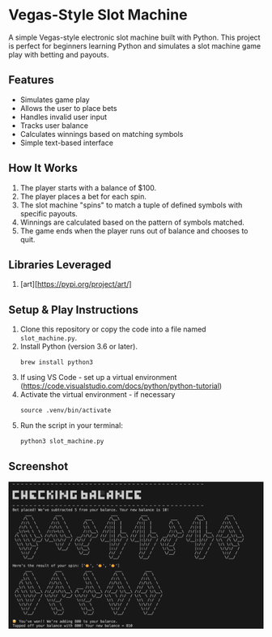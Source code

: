 # Vegas-Style Slot Machine

A simple Vegas-style electronic slot machine built with Python. This project is perfect for beginners learning Python and simulates a slot machine game play with betting and payouts.

## Features

- Simulates game play
- Allows the user to place bets
- Handles invalid user input
- Tracks user balance
- Calculates winnings based on matching symbols
- Simple text-based interface

## How It Works

1. The player starts with a balance of $100.
2. The player places a bet for each spin.
3. The slot machine "spins" to match a tuple of defined symbols with specific payouts.
4. Winnings are calculated based on the pattern of symbols matched.
5. The game ends when the player runs out of balance and chooses to quit.

## Libraries Leveraged

1. [art][https://pypi.org/project/art/]

## Setup & Play Instructions

1. Clone this repository or copy the code into a file named `slot_machine.py`.
2. Install Python (version 3.6 or later).
   ```
   brew install python3
   ```
3. If using VS Code - set up a virtual environment (https://code.visualstudio.com/docs/python/python-tutorial)
4. Activate the virtual environment - if necessary
   ```
   source .venv/bin/activate
   ```
5. Run the script in your terminal:
   ```bash
   python3 slot_machine.py
   ```

## Screenshot

![Screen shot of winning gameplay](images/winner.png)
